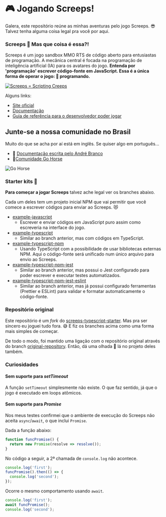 # 🎮 Jogando Screeps! 

Galera, este repositório reúne as minhas aventuras
pelo jogo Screeps. 😎 Talvez tenha alguma coisa legal
pra você por aqui.

### Screeps 🤣 Mas que coisa é essa?!

Screeps é um jogo sandbox MMO RTS de código aberto para
entusiastas de programação. A mecânica central é focada
na programação de inteligência artificial (IA) para os
avatares do jogo. **Entenda por 'programação' escrever
código-fonte em JavaScript. Essa é a única forma de
operar o jogo: 🤖 programando.**

[![Screeps = Scripting Creeps](https://screeps.com/images/video.png)](https://www.youtube.com/watch?v=ZboTgOajnGg)

Alguns links:
- [Site oficial](https://screeps.com/)
- [Documentação](https://docs.screeps.com/)
- [Guia de referência para o desenvolvedor poder jogar](https://docs.screeps.com/api/)

## Junte-se a nossa comunidade no Brasil

Muito do que se acha por aí está em inglês.
Se quiser algo em português...
- 📖 [Documentação escrita pelo André Branco](https://link.gohorse.dev/?screeps-docs)
- 🦾[Comunidade Go Horse](https://link.gohorse.dev/?discord)

![Go Horse](./assets/gohorse-banner.png)

### Starter kits 🎨

**Para começar a jogar Screeps** talvez ache legal
ver os branches abaixo.

Cada um deles tem um projeto inicial NPM que
vai permitir que você comece a escrever códigos
para enviar ao Screeps. 😻

- [example-javascript](https://github.com/sergiocabral/App.Screeps/tree/example-javascript)
    - Escrever e enviar códigos em JavaScript puro assim
      como escreveria na interface do jogo.
- [example-typescript](https://github.com/sergiocabral/App.Screeps/tree/example-typescript)
    - Similar ao branch anterior, mas com códigos em
      TypeScript.
- [example-typescript-npm](https://github.com/sergiocabral/App.Screeps/tree/example-typescript-npm)
    - Usando TypeScript com a possibilidade de usar
      bibliotecas externas NPM. Aqui o código-fonte
      será unificado num único arquivo para envio ao
      Screeps.
- [example-typescript-npm-jest](https://github.com/sergiocabral/App.Screeps/tree/example-typescript-npm-jest)
    - Similar ao branch anterior, mas possui o Jest
      configurado para poder escrever e executar testes
      automatizados.
- [example-typescript-npm-jest-eslint](https://github.com/sergiocabral/App.Screeps/tree/example-typescript-npm-jest-eslint)
    - Similar ao branch anterior, mas já possui
      configurado ferramentas (Prettier e ESLint) para
      validar e formatar automaticamente o código-fonte.

### Repositório original

Este repositório é um _fork_ do [screeps-typescript-starter](https://github.com/screepers/screeps-typescript-starter).
Mas pra ser sincero eu joguei tudo fora. 😅 E fiz os branches
acima como uma forma mais simples de começar.

De todo o modo, foi mantido uma ligação com o repositório
original através do branch [original-repository](https://github.com/sergiocabral/App.Screeps/tree/original-repository).
Então, dá uma olhada 👀 lá no projeto deles também.

### Curiosidades

#### Sem suporte para _setTimeout_

A função `setTimeout` simplesmente não existe.
O que faz sentido, já que o jogo é executado em
loops atômicos.

#### Sem suporte para _Promise_

Nos meus testes confirmei que o ambiente de execução do
Screeps não aceita `async`/`await`, o que inclui `Promise`.

Dada a função abaixo:

```javascript
function funcPromise() {
  return new Promise(resolve => resolve());
}
```

No código a seguir, a 2ª chamada de `console.log` não
acontece.

```javascript
console.log('first');
funcPromise().then(() => {
  console.log('second');
});
```

Ocorre o mesmo comportamento usando `await`.

```javascript
console.log('first');
await funcPromise();
console.log('second');
```

